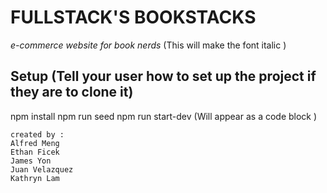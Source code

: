 # FULLSTACK'S BOOKSTACKS

_e-commerce website for book nerds_ (This will make the font italic )

## Setup (Tell your user how to set up the project if they are to clone it)

npm install
npm run seed
npm run start-dev
(Will appear as a code block )

```
created by :
Alfred Meng
Ethan Ficek
James Yon
Juan Velazquez
Kathryn Lam
```
